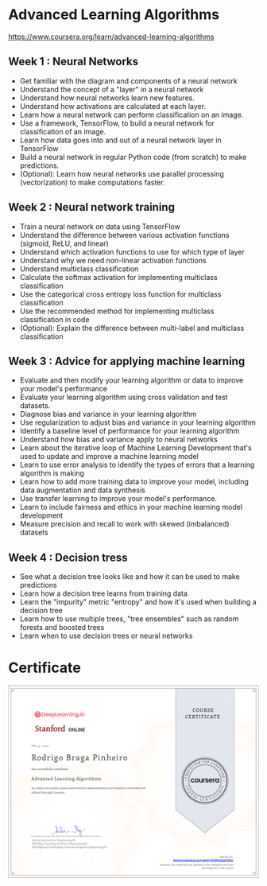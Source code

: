 # Advanced Learning Algorithms

https://www.coursera.org/learn/advanced-learning-algorithms

## Week 1 : Neural Networks

* Get familiar with the diagram and components of a neural network
* Understand the concept of a "layer" in a neural network
* Understand how neural networks learn new features.
* Understand how activations are calculated at each layer.
* Learn how a neural network can perform classification on an image.
* Use a framework, TensorFlow, to build a neural network for classification of an image.
* Learn how data goes into and out of a neural network layer in TensorFlow
* Build a neural network in regular Python code (from scratch) to make predictions.
* (Optional): Learn how neural networks use parallel processing (vectorization) to make computations faster.

## Week 2 : Neural network training

* Train a neural network on data using TensorFlow
* Understand the difference between various activation functions (sigmoid, ReLU, and linear)
* Understand which activation functions to use for which type of layer
* Understand why we need non-linear activation functions
* Understand multiclass classification
* Calculate the softmax activation for implementing multiclass classification
* Use the categorical cross entropy loss function for multiclass classification
* Use the recommended method for implementing multiclass classification in code
* (Optional): Explain the difference between multi-label and multiclass classification

## Week 3 : Advice for applying machine learning

* Evaluate and then modify your learning algorithm or data to improve your model's performance
* Evaluate your learning algorithm using cross validation and test datasets.
* Diagnose bias and variance in your learning algorithm
* Use regularization to adjust bias and variance in your learning algorithm
* Identify a baseline level of performance for your learning algorithm
* Understand how bias and variance apply to neural networks
* Learn about the iterative loop of Machine Learning Development that's used to update and improve a machine learning model
* Learn to use error analysis to identify the types of errors that a learning algorithm is making
* Learn how to add more training data to improve your model, including data augmentation and data synthesis
* Use transfer learning to improve your model's performance.
* Learn to include fairness and ethics in your machine learning model development
* Measure precision and recall to work with skewed (imbalanced) datasets

## Week 4 : Decision tress

* See what a decision tree looks like and how it can be used to make predictions
* Learn how a decision tree learns from training data
* Learn the "impurity" metric "entropy" and how it's used when building a decision tree
* Learn how to use multiple trees, "tree ensembles" such as random forests and boosted trees
* Learn when to use decision trees or neural networks

# Certificate

![Certificate](https://github.com/rbragapinheiro/machine_learning_specialization/blob/361c6128586ae8ca4603dfb351e620cbf7a0b6dc/02_advanced_learning_algorithms/Coursera%20K3PXU32ATZ9U.png)
